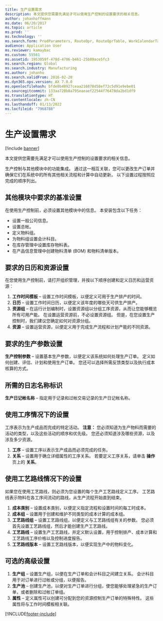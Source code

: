 ```yaml
---
title: 生产设置需求
description: 本文提供您需要先满足才可以使用生产控制的设置要求的相关信息。
author: johanhoffmann
ms.date: 06/20/2017
ms.topic: article
ms.prod: ''
ms.technology: ''
ms.search.form: ProdParameters, RouteOpr, RouteOprTable, WorkCalendarTable, WorkTimeTable, WrkCtrTable
audience: Application User
ms.reviewer: kamaybac
ms.custom: 55561
ms.assetid: 1953059f-478d-4706-b461-25b89ace5fc3
ms.search.region: Global
ms.search.industry: Manufacturing
ms.author: johanho
ms.search.validFrom: 2016-02-28
ms.dyn365.ops.version: AX 7.0.0
ms.openlocfilehash: bfde8b40927ceaa216878d58ef72c5d91e9ebe01
ms.sourcegitcommit: 133aa728b8a795eaeaef22544f76478da2bd1df9
ms.translationtype: HT
ms.contentlocale: zh-CN
ms.lasthandoff: 01/13/2022
ms.locfileid: "7968788"
---
```

# <a name="production-setup-requirements"></a>生产设置需求

[!include [banner](../includes/banner.md)]

本文提供您需要先满足才可以使用生产控制的设置要求的相关信息。 

生产控制与其他模块中的功能集成。 通过这一相互关联，您可以更改生产订单并确保它们在系统中的所有其他相关流程和计算中自动更新。 以下设置过程按照应完成的顺序列出。

## <a name="required-baseline-setup-in-other-modules"></a>其他模块中要求的基准设置
在使用生产控制前，必须设置其他模块中的信息。 本安装包含以下任务：

-   设置一般公司信息。
-   设置总帐。
-   定义物料组。
-   为物料组设置会计科目。
-   在库存管理中设置库存物料表。
-   在产品信息管理中创建物料清单 (BOM) 和物料清单版本。

## <a name="required-calendar-and-resource-setup"></a>要求的日历和资源设置
在您使用生产控制前，请打开组织管理，并按以下顺序创建和定义日历和运营资源：

1.  **工作时间模板** – 设置工作时间模板，以便定义可用于生产排产的时间。
2.  **日历** – 设置工作时间日历，以便定义该年度的哪些天可供生产排产。
3.  **资源组** – 在运行计划编制时，设置资源组以分组工序资源，从而让您能够概览所有可用产能。 在设置运营资源前，不必设置资源组。 但是，在您设置生产控制时，我们建议您确定如何对资源分组。
4.  **资源** – 设置运营资源，以便定义用于完成生产流程和计划产能的不同资源。

## <a name="required-production-parameters-setup"></a>要求的生产参数设置
**生产控制参数** – 设置基本生产参数，以便定义该系统如何处理生产订单。 定义如何创建、评估、计划和使用生产订单。 您还可以选择所需反馈类型以及执行成本核算的方式。

## <a name="required-journal-name-identification"></a>所需的日志名称标识
**生产日记帐名称** – 指定用于记录和过帐交易记录的生产日记帐名称。

## <a name="setup-if-you-use-operations"></a>使用工序情况下的设置
工序表示为生产成品而完成的特定活动。 **注意：** 您必须知道为生产物料而需要的活动的类型，以及这些活动的顺序和优先级。 您还必须知道涉及哪些资源，以及涉及多少资源。

1.  **工序** – 设置工序以表示生产成品而必须完成的任务。
2.  **关系** – 设置用于确立详细属性的工序关系。 若要定义工序关系，请单击 **操作** 页上的 **关系**。

## <a name="setup-if-you-use-routes"></a>使用工艺路线情况下的设置
如果您在使用工艺路线，则必须为您设置的每个生产工艺路线定义工序。 工艺路线表示物料在各工序间流动的路线，从生产流程开始直到结束。

1.  **成本类别** – 设置成本类别，以便定义指定流程和设置时间的每工时成本。
2.  **成本组** – 设置用于创建和维护不同类型的成本计算的成本组。
3.  **工艺路线组** – 设置工艺路线组，以便定义与工艺路线组有关的参数。 您必须首先设置工艺路线组，然后才能创建生产工艺路线。
4.  **工艺路线** – 设置生产工艺路线，并定义默认设置，用于控制排产、成本计算和工艺路线工序价格以及控制进度报告。
5.  **工艺路线版本** – 设置工艺路线版本，以便实现生产中的物料变化。

## <a name="optional-advanced-settings"></a>可选的高级设置
1.  **生产组** – 设置生产组，以便在生产订单和会计科目之间建立关系。 会计科目用于对订单进行过帐或分组，以便报告。
2.  **生产池** – 创建生产池，以便对生产订单进行分组，使您能够处理紧急的生产订单，或者删除和过帐订单组。
3.  **属性** – 定义属性可以创建可分配到您的资源控制生产订单的特殊特性。 这些属性将与工作时间模板相关联。






[!INCLUDE[footer-include](../../includes/footer-banner.md)]
